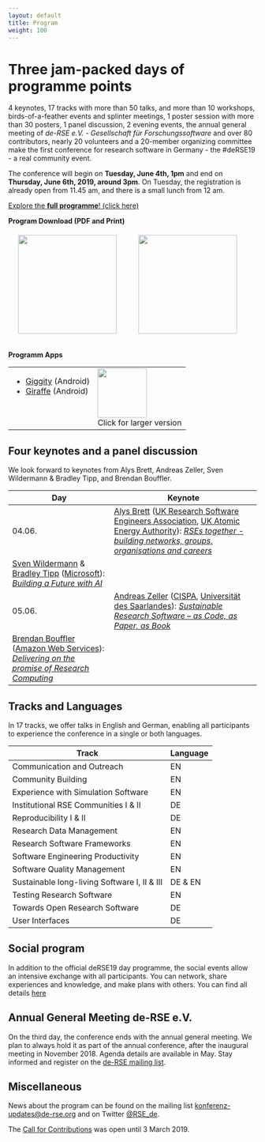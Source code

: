 ```yaml
--- 
layout: default 
title: Program
weight: 100
---
```



# Three jam-packed days of programme points

4 keynotes, 17 tracks with more than 50 talks, and more than 10 workshops, birds-of-a-feather events and splinter meetings, 1 poster session with more than 30 posters, 1 panel discussion, 2 evening events, the annual general meeting of *de-RSE e.V. - Gesellschaft für Forschungssoftware* and over 80 contributors, nearly 20 volunteers and a 20-member organizing committee make the first conference for research software in Germany - the #deRSE19 - a real community event.

The conference will begin on **Tuesday, June 4th, 1pm** and end on **Thursday, June 6th, 2019, around 3pm**. On Tuesday, the registration is already open from 11.45 am, and there is a small lunch from 12 am.

<a href="https://derse19.uni-jena.de/derse19/schedule/" class="btn btn-info glyphicon-pencil" target="_blank">Explore the **full programme**! (click here)</a>

<b>Program Download (PDF and Print)</b>
<br/>
<a href="{{ '/assets/pdf/conf2019/Programm.pdf' | prepend: site.baseurl }}"><img src="{{ '/assets/img/conf/Programm.png' | prepend: site.baseurl }}" style="width: 200px; margin: 20px;"/></a> <a href="{{ '/assets/pdf/conf2019/Programm-Print-A3-Duplex.pdf' | prepend: site.baseurl }}"><img src="{{ '/assets/img/conf/Programm-Print-A3-Duplex.png' | prepend: site.baseurl }}" style="width: 200px; margin: 20px;"/></a>

<b>Programm Apps</b>
<br/>
<table>
<tr>
<td valign="top">
<ul>
<li><a href="https://play.google.com/store/apps/details?id=net.gaast.giggity">Giggity</a> (Android)</li>
<li><a href="https://play.google.com/store/apps/details?id=org.splitbrain.giraffe">Giraffe</a> (Android)</li>
</ul>
</td>
<td valign="top">
<a href="{{ '/assets/img/conf/qrcode_program.png' | prepend: site.baseurl }}"><img src="{{ '/assets/img/conf/qrcode_program.png' | prepend: site.baseurl }}" style="width: 100px;"/></a><br/>Click for larger version
</td>
</tr>
</table>

## Four keynotes and a panel discussion

We look forward to keynotes from Alys Brett, Andreas Zeller, Sven Wildermann & Bradley Tipp, and Brendan Bouffler.

Day | Keynote
--|--
04.06. | [Alys Brett](https://derse19.uni-jena.de/derse19/speaker/FJWC3N/) ([UK Research Software Engineers Association](https://rse.ac.uk/), [UK Atomic Energy Authority](https://www.gov.uk/government/organisations/uk-atomic-energy-authority)): [*RSEs together - building networks, groups, organisations and careers*](https://derse19.uni-jena.de/derse19/talk/ZD3B3K/)
 | [Sven Wildermann](https://derse19.uni-jena.de/derse19/speaker/PLTTQ3/) & [Bradley Tipp](https://derse19.uni-jena.de/derse19/speaker/RKFTQ8/) ([Microsoft](https://azure.microsoft.com/de-de/)): [*Building a Future with AI*](https://derse19.uni-jena.de/derse19/talk/PCQSRY/)
05.06. | [Andreas Zeller](https://www.st.cs.uni-saarland.de/zeller/) ([CISPA](https://www.cispa.saarland/), [Universität des Saarlandes](https://www.st.cs.uni-saarland.de/)): [*Sustainable Research Software – as Code, as Paper, as Book*](https://derse19.uni-jena.de/derse19/talk/ZCYXEM/)
 | [Brendan Bouffler](https://derse19.uni-jena.de/derse19/speaker/7PGVRZ/) ([Amazon Web Services](https://aws.amazon.com/)): [*Delivering on the promise of Research Computing*](https://derse19.uni-jena.de/derse19/talk/CQ7KEC/)	

## Tracks and Languages

In 17 tracks, we offer talks in English and German, enabling all participants to experience the conference in a single or both languages.

Track | Language
-- | --
Communication and Outreach | EN
Community Building | EN
Experience with Simulation Software | EN
Institutional RSE Communities I & II | DE 
Reproducibility I & II | DE 
Research Data Management | EN
Research Software Frameworks | EN
Software Engineering Productivity | EN
Software Quality Management | EN
Sustainable long-living Software I, II & III | DE & EN
Testing Research Software | EN
Towards Open Research Software | DE
User Interfaces | DE

## Social program

In addition to the official deRSE19 day programme, the social events allow an intensive exchange with all participants. You can network, share experiences and knowledge, and make plans with others. You can find all details [here](social.html)

## Annual General Meeting de-RSE e.V.

On the third day, the conference ends with the annual general meeting. We plan to always hold it as part of the annual conference, after the inaugural meeting in November 2018. Agenda details are available in May. Stay informed and register on the [de-RSE mailing list](../join.html).

## Miscellaneous

News about the program can be found on the mailing list [konferenz-updates@de-rse.org](https://ml-cgn04.ispgateway.de/mailman/listinfo/konferenz-updates_de-rse.org) and on Twitter [@RSE_de](https://twitter.com/RSE_de).

The [Call for Contributions](call.html) was open until 3 March 2019.
